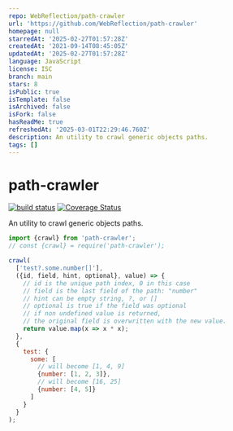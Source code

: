 ```yaml
---
repo: WebReflection/path-crawler
url: 'https://github.com/WebReflection/path-crawler'
homepage: null
starredAt: '2025-02-27T01:57:28Z'
createdAt: '2021-09-14T08:45:05Z'
updatedAt: '2025-02-27T01:57:28Z'
language: JavaScript
license: ISC
branch: main
stars: 8
isPublic: true
isTemplate: false
isArchived: false
isFork: false
hasReadMe: true
refreshedAt: '2025-03-01T22:29:46.760Z'
description: An utility to crawl generic objects paths.
tags: []
---
```


# path-crawler

[![build status](https://github.com/WebReflection/path-crawler/actions/workflows/node.js.yml/badge.svg)](https://github.com/WebReflection/path-crawler/actions) [![Coverage Status](https://coveralls.io/repos/github/WebReflection/path-crawler/badge.svg?branch=main)](https://coveralls.io/github/WebReflection/path-crawler?branch=main)

An utility to crawl generic objects paths.

```js
import {crawl} from 'path-crawler';
// const {crawl} = require('path-crawler');

crawl(
  ['test?.some.number[]'],
  ({id, field, hint, optional}, value) => {
    // id is the unique path index, 0 in this case
    // field is the last field of the path: "number"
    // hint can be empty string, ?, or []
    // optional is true if the field was optional
    // if non undefined value is returned,
    // the original field is overwritten with the new value.
    return value.map(x => x * x);
  },
  {
    test: {
      some: [
        // will become [1, 4, 9]
        {number: [1, 2, 3]},
        // will become [16, 25]
        {number: [4, 5]}
      ]
    }
  }
);
```
